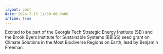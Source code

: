 ```yaml
---
layout: post
date: 2024-7-15 11:39:00-0400
inline: true
---
```


Excited to be part of the Georgia Tech Strategic Energy Institute (SEI) and the Brook Byers Institute for Sustainable Systems (BBISS) seed grant on Climate Solutions in the Most Biodiverse Regions on Earth, lead by Benjamin Freeman.






